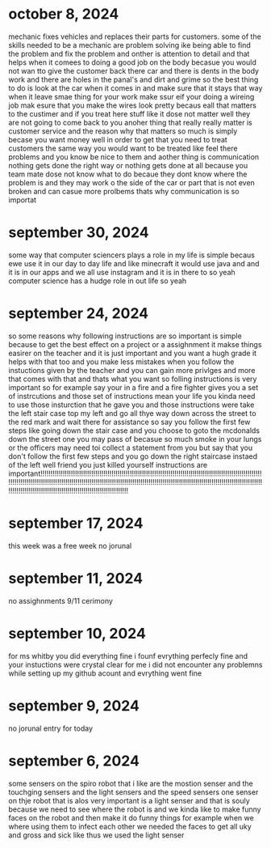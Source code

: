 # october 8, 2024
mechanic  fixes vehicles and replaces their parts for customers. some of the skills needed to be a mechanic are problem solving ike being able to find the problem and fix the problem and onther is attention to detail and that helps when it comees to doing a good job on the body becasue you would not wan tto give the customer back there car and there is dents in the body work and there are holes in the panal's and dirt and grime so the best thing to do is look at the car when it comes in and make sure that it stays that way when it leave smae thing for your work make ssur eif your doing a wireing job mak esure that you make the wires look pretty becaus eall that matters to the custimer and if you treat here stuff like it dose not matter well they are not going to come back to you anoher thing that really really matter is customer service and the reason why that matters so much is simply becase you want money well in order to get that you need to treat customers the same way you would want to be treated like feel there problems and you know be nice to them and aother thing is communication nothing gets done the right way or nothing gets done at all because you team mate dose not know what to do becaue they dont know where the problem is and they may work o the side of the car or part that is not even broken and can casue more prolbems thats why communication is so importat  
# september 30, 2024 
some way that computer sciencers plays a role in my life is simple becaus ewe use it in our day to day life and like minecraft it would use java and and it is in our apps and we all use instagram and it is in there to so yeah computer science has a hudge role in out life so yeah
# september 24, 2024
so some reasons why following instructions are so important is simple because to get the best effect on a project or a assighnment it makse things easirer on the teacher and it is just important and you want a hugh grade it helps with that too and you make less mistakes when you follow the instuctions given by the teacher and you can gain more privlges and more that comes with that and thats what you want so folling instructions is very important so for example say your in a fire and a fire fighter gives you a set of instrcutions and those set of instructions mean your life you kinda need to use those insturction that he gave you and those instructions were take the left stair case top my left and go all thye way down across the street to the red mark and wait there for assistance so say you follow the first few steps like going down the stair case and you choose to goto the mcdonalds down the street one you may pass of becasue so  much smoke in your lungs or the officers may need toi collect a statement from you but say that you don't follow the first few steps and you go down the right staircase instaed of the left well friend you just killed yourself instructions are important!!!!!!!!!!!!!!!!!!!!!!!!!!!!!!!!!!!!!!!!!!!!!!!!!!!!!!!!!!!!!!!!!!!!!!!!!!!!!!!!!!!!!!!!!!!!!!!!!!!!!!!!!!!!!!!!!!!!!!!!!!!!!!!!!!!!!!!!!!!!!!!!!!!!!!!!!!!!!!!!!!!!!!!!!!!!!!!!!!!!!!!!!!!!!!!!!!!!!!!!!!!!!!!!!!!!!!!!!!!!!!!!!!!!!!!!!!!!!!!!!!!!!!!!!!!!!!!!!!!!!!!!!!!!!!!!!!!!!!!!!!!!!!!!!!!!!  
# september 17, 2024 
this week was a free week no jorunal
# september 11, 2024
no assighnments 9/11 cerimony  
# september 10, 2024 
for ms whitby you did everything fine i founf evrything perfecly fine and your instuctions were crystal clear 
for me i did not encounter any problemns while setting up my github acount and evrything went fine 
# september 9, 2024
no jorunal entry for today 
# september 6, 2024
some sensers on the spiro robot that i like are the mostion senser and the touchging sensers and the light sensers and the speed sensers 
one senser on thje robot that is alos very important is a light senser and that is souly because we need to see where the robot is and we kinda like to make funny faces on the robot and then make it do funny things for example when we where using them to infect each other we needed the faces to get all uky and gross and sick like thus we used the light senser 
